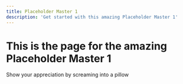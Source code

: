 ```yaml
---
title: Placeholder Master 1
description: 'Get started with this amazing Placeholder Master 1'
---
```


# This is the page for the amazing Placeholder Master 1

Show your appreciation by screaming into a pillow
